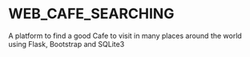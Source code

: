 # WEB_CAFE_SEARCHING
A platform to find a good Cafe to visit in many places around the world using Flask, Bootstrap and SQLite3
